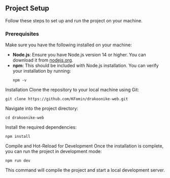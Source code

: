 ## Project Setup

Follow these steps to set up and run the project on your machine.

### Prerequisites

Make sure you have the following installed on your machine:

- **Node.js**: Ensure you have Node.js version 14 or higher. You can download it from [nodejs.org](https://nodejs.org/).
- **npm**: This should be included with Node.js installation. You can verify your installation by running:
  ```
  npm -v
  ```
Installation
Clone the repository to your local machine using Git:

```
git clone https://github.com/KFomin/drakoonike-web.git
```

Navigate into the project directory:

```
cd drakoonike-web
```

Install the required dependencies:

```
npm install
```

Compile and Hot-Reload for Development
Once the installation is complete, you can run the project in development mode:

```
npm run dev
```
This command will compile the project and start a local development server.
